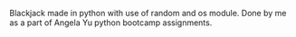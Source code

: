Blackjack made in python with use of random and os module. 
Done by me as a part of Angela Yu python bootcamp assignments.
